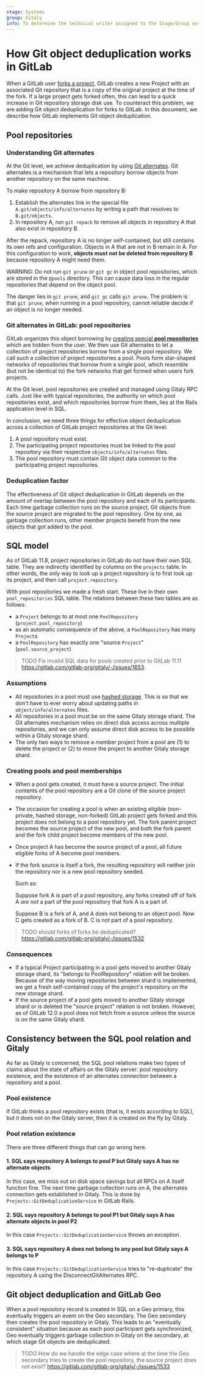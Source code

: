 ```yaml
---
stage: Systems
group: Gitaly
info: To determine the technical writer assigned to the Stage/Group associated with this page, see https://about.gitlab.com/handbook/product/ux/technical-writing/#assignments
---
```


# How Git object deduplication works in GitLab

When a GitLab user [forks a project](../user/project/repository/forking_workflow.md),
GitLab creates a new Project with an associated Git repository that is a
copy of the original project at the time of the fork. If a large project
gets forked often, this can lead to a quick increase in Git repository
storage disk use. To counteract this problem, we are adding Git object
deduplication for forks to GitLab. In this document, we describe how
GitLab implements Git object deduplication.

## Pool repositories

### Understanding Git alternates

At the Git level, we achieve deduplication by using
[Git alternates](https://git-scm.com/docs/gitrepository-layout#gitrepository-layout-objects).
Git alternates is a mechanism that lets a repository borrow objects from
another repository on the same machine.

To make repository A borrow from repository B:

1. Establish the alternates link in the special file `A.git/objects/info/alternates`
   by writing a path that resolves to `B.git/objects`.
1. In repository A, run `git repack` to remove all objects in repository A that
   also exist in repository B.

After the repack, repository A is no longer self-contained, but still contains its
own refs and configuration. Objects in A that are not in B remain in A. For this
configuration to work, **objects must not be deleted from repository B** because
repository A might need them.

WARNING:
Do not run `git prune` or `git gc` in object pool repositories, which are
stored in the `@pools` directory. This can cause data loss in the regular
repositories that depend on the object pool.

The danger lies in `git prune`, and `git gc` calls `git prune`. The
problem is that `git prune`, when running in a pool repository, cannot
reliable decide if an object is no longer needed.

### Git alternates in GitLab: pool repositories

GitLab organizes this object borrowing by [creating special **pool repositories**](../administration/repository_storage_types.md)
which are hidden from the user. We then use Git
alternates to let a collection of project repositories borrow from a
single pool repository. We call such a collection of project
repositories a pool. Pools form star-shaped networks of repositories
that borrow from a single pool, which resemble (but not be
identical to) the fork networks that get formed when users fork
projects.

At the Git level, pool repositories are created and managed using Gitaly
RPC calls. Just like with typical repositories, the authority on which
pool repositories exist, and which repositories borrow from them, lies
at the Rails application level in SQL.

In conclusion, we need three things for effective object deduplication
across a collection of GitLab project repositories at the Git level:

1. A pool repository must exist.
1. The participating project repositories must be linked to the pool
   repository via their respective `objects/info/alternates` files.
1. The pool repository must contain Git object data common to the
   participating project repositories.

### Deduplication factor

The effectiveness of Git object deduplication in GitLab depends on the
amount of overlap between the pool repository and each of its
participants. Each time garbage collection runs on the source project,
Git objects from the source project are migrated to the pool
repository. One by one, as garbage collection runs, other member
projects benefit from the new objects that got added to the pool.

## SQL model

As of GitLab 11.8, project repositories in GitLab do not have their own
SQL table. They are indirectly identified by columns on the `projects`
table. In other words, the only way to look up a project repository is to
first look up its project, and then call `project.repository`.

With pool repositories we made a fresh start. These live in their own
`pool_repositories` SQL table. The relations between these two tables
are as follows:

- a `Project` belongs to at most one `PoolRepository`
  (`project.pool_repository`)
- as an automatic consequence of the above, a `PoolRepository` has
  many `Project`s
- a `PoolRepository` has exactly one "source `Project`"
  (`pool.source_project`)

> TODO Fix invalid SQL data for pools created prior to GitLab 11.11
> <https://gitlab.com/gitlab-org/gitaly/-/issues/1653>.

### Assumptions

- All repositories in a pool must use [hashed storage](../administration/repository_storage_types.md).
  This is so that we don't have to ever worry about updating paths in
  `object/info/alternates` files.
- All repositories in a pool must be on the same Gitaly storage shard.
  The Git alternates mechanism relies on direct disk access across
  multiple repositories, and we can only assume direct disk access to
  be possible within a Gitaly storage shard.
- The only two ways to remove a member project from a pool are (1) to
  delete the project or (2) to move the project to another Gitaly
  storage shard.

### Creating pools and pool memberships

- When a pool gets created, it must have a source project. The initial
  contents of the pool repository are a Git clone of the source
  project repository.
- The occasion for creating a pool is when an existing eligible
  (non-private, hashed storage, non-forked) GitLab project gets forked and
  this project does not belong to a pool repository yet. The fork
  parent project becomes the source project of the new pool, and both
  the fork parent and the fork child project become members of the new
  pool.
- Once project A has become the source project of a pool, all future
  eligible forks of A become pool members.
- If the fork source is itself a fork, the resulting repository will
  neither join the repository nor is a new pool repository
  seeded.

  Such as:

  Suppose fork A is part of a pool repository, any forks created off
  of fork A *are not* a part of the pool repository that fork A is
  a part of.

  Suppose B is a fork of A, and A does not belong to an object pool.
  Now C gets created as a fork of B. C is not part of a pool
  repository.

> TODO should forks of forks be deduplicated?
> <https://gitlab.com/gitlab-org/gitaly/-/issues/1532>

### Consequences

- If a typical Project participating in a pool gets moved to another
  Gitaly storage shard, its "belongs to PoolRepository" relation will
  be broken. Because of the way moving repositories between shard is
  implemented, we get a fresh self-contained copy
  of the project's repository on the new storage shard.
- If the source project of a pool gets moved to another Gitaly storage
  shard or is deleted the "source project" relation is not broken.
  However, as of GitLab 12.0 a pool does not fetch from a source
  unless the source is on the same Gitaly shard.

## Consistency between the SQL pool relation and Gitaly

As far as Gitaly is concerned, the SQL pool relations make two types of
claims about the state of affairs on the Gitaly server: pool repository
existence, and the existence of an alternates connection between a
repository and a pool.

### Pool existence

If GitLab thinks a pool repository exists (that is, it exists according to
SQL), but it does not on the Gitaly server, then it is created on
the fly by Gitaly.

### Pool relation existence

There are three different things that can go wrong here.

#### 1. SQL says repository A belongs to pool P but Gitaly says A has no alternate objects

In this case, we miss out on disk space savings but all RPCs on A
itself function fine. The next time garbage collection runs on A,
the alternates connection gets established in Gitaly. This is done by
`Projects::GitDeduplicationService` in GitLab Rails.

#### 2. SQL says repository A belongs to pool P1 but Gitaly says A has alternate objects in pool P2

In this case `Projects::GitDeduplicationService` throws an exception.

#### 3. SQL says repository A does not belong to any pool but Gitaly says A belongs to P

In this case `Projects::GitDeduplicationService` tries to
"re-duplicate" the repository A using the DisconnectGitAlternates RPC.

## Git object deduplication and GitLab Geo

When a pool repository record is created in SQL on a Geo primary, this
eventually triggers an event on the Geo secondary. The Geo secondary
then creates the pool repository in Gitaly. This leads to an
"eventually consistent" situation because as each pool participant gets
synchronized, Geo eventually triggers garbage collection in Gitaly on
the secondary, at which stage Git objects are deduplicated.

> TODO How do we handle the edge case where at the time the Geo
> secondary tries to create the pool repository, the source project does
> not exist? <https://gitlab.com/gitlab-org/gitaly/-/issues/1533>
